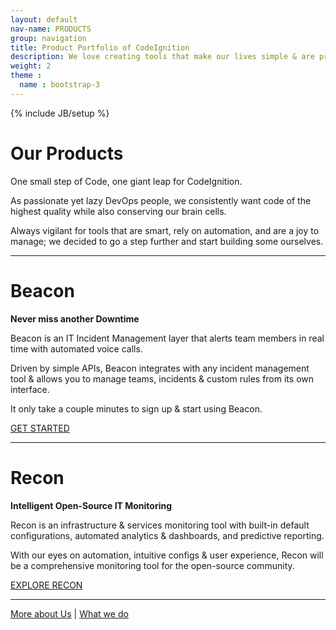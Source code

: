 ```yaml
---
layout: default
nav-name: PRODUCTS
group: navigation
title: Product Portfolio of CodeIgnition
description: We love creating tools that make our lives simple & are proud parents of Beacon - a voice calling IT incident layer & Recon - intelligent IT monitoring for the open-source community.
weight: 2
theme :
  name : bootstrap-3
---
```

{% include JB/setup %}

<h1>Our Products</h1>
<div class="content-block">
  <div class="text">
    <p>One small step of Code, one giant leap for CodeIgnition.</p>
    <p>As passionate yet lazy DevOps people, we consistently want code of the highest quality while also conserving our brain cells.</p>
    <p>Always vigilant for tools that are smart, rely on automation, and are a joy to manage; we decided to go a step further and start building some ourselves.</p>
  </div>
</div>
<hr/>
<div class="content-block">
  <h1 class="purple">Beacon</h1>
  <p><strong>Never miss another Downtime</strong></p>
  <div class="text">
    <p>Beacon is an IT Incident Management layer that alerts team members in real time with automated voice calls.</p>
    <p>Driven by simple APIs, Beacon integrates with any incident management tool & allows you to manage teams, incidents & custom rules from its own interface.</p>
    <p>It only take a couple minutes to sign up & start using Beacon.</p>
  </div>
  <a href="http://www.getbeacon.in" class="btn btn-default">GET STARTED</a>
</div>
<hr>
<div class="content-block">
  <h1 class="purple">Recon</h1>
  <p><strong>Intelligent Open-Source IT Monitoring</strong></p>
  <div class="text">
    <p>Recon is an infrastructure & services monitoring tool with built-in default configurations, automated analytics & dashboards, and predictive reporting.</p>
    <p>With our eyes on automation, intuitive configs & user experience, Recon will be a comprehensive monitoring tool for the open-source community.</p>
  </div>
  <a href="http://reconapp.io" class="btn btn-default">EXPLORE RECON</a>
</div>
<hr>
<div class="content-block">
  <p class="text">
    <a href="http://codeignition.co/about.html">More about Us</a>
    |
    <a href="http://codeignition.co/services.html">What we do</a>
  </p>
</div>
